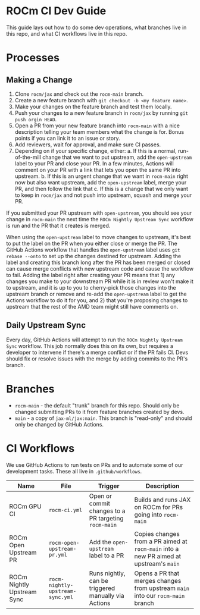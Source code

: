 # ROCm CI Dev Guide

This guide lays out how to do some dev operations, what branches live in this repo, and what CI
workflows live in this repo.

# Processes

## Making a Change

1. Clone `rocm/jax` and check out the `rocm-main` branch.
2. Create a new feature branch with `git checkout -b <my feature name>`.
3. Make your changes on the feature branch and test them locally.
4. Push your changes to a new feature branch in `rocm/jax` by running
   `git push orgin HEAD`.
5. Open a PR from your new feature branch into `rocm-main` with a nice description telling your
   team members what the change is for. Bonus points if you can link it to an issue or story.
6. Add reviewers, wait for approval, and make sure CI passes.
7. Depending on if your specific change, either:
  a. If this is a normal, run-of-the-mill change that we want to put upstream, add the
     `open-upstream` label to your PR and close your PR. In a few minutes, Actions will
     comment on your PR with a link that lets you open the same PR into upstream.
  b. If this is an urgent change that we want in `rocm-main` right now but also want upstream,
     add the `open-upstream` label, merge your PR, and then follow the link that 
  c. If this is a change that we only want to keep in `rocm/jax` and not push into upstream,
     squash and merge your PR.

If you submitted your PR upstream with `open-upstream`, you should see your change in `rocm-main`
the next time the `ROCm Nightly Upstream Sync` workflow is run and the PR that it creates is
merged.

When using the `open-upstream` label to move changes to upstream, it's best to put the label on the PR when you either close or merge the PR. The GitHub Actions workflow that handles the `open-upstream` label uses `git rebase --onto` to set up the changes destined for upstream. Adding the label and creating this branch long after the PR has been merged or closed can cause merge conflicts with new upstream code and cause the workflow to fail. Adding the label right after creating your PR means that 1) any changes you make to your downstream PR while it is in review won't make it to upstream, and it is up to you to cherry-pick those changes into the upstream branch or remove and re-add the `open-upstream` label to get the Actions workflow to do it for you, and 2) that you're proposing changes to upstream that the rest of the AMD team might still have comments on.

## Daily Upstream Sync

Every day, GitHub Actions will attempt to run the `ROCm Nightly Upstream Sync` workflow. This job
normally does this on its own, but requires a developer to intervene if there's a merge conflict
or if the PR fails CI. Devs should fix or resolve issues with the merge by adding commits to the
PR's branch.

# Branches

 * `rocm-main` - the default "trunk" branch for this repo.  Should only be changed submitting PRs to it from feature branches created by devs.
 * `main` - a copy of `jax-ml/jax:main`. This branch is "read-only" and should only be changed by GitHub Actions.

# CI Workflows

We use GitHub Actions to run tests on PRs and to automate some of our
development tasks. These all live in `.github/workflows`.

| Name                       | File                             | Trigger                                              | Description                                                                            |
|----------------------------|----------------------------------|------------------------------------------------------|----------------------------------------------------------------------------------------|
| ROCm GPU CI                | `rocm-ci.yml`                    | Open or commit changes to a PR targeting `rocm-main` | Builds and runs JAX on ROCm for PRs going into `rocm-main`                             |
| ROCm Open Upstream PR      | `rocm-open-upstream-pr.yml`      | Add the `open-upstream` label to a PR                | Copies changes from a PR aimed at `rocm-main` into a new PR aimed at upstream's `main` |
| ROCm Nightly Upstream Sync | `rocm-nightly-upstream-sync.yml` | Runs nightly, can be triggered manually via Actions  | Opens a PR that merges changes from upstream `main` into our `rocm-main` branch        |

